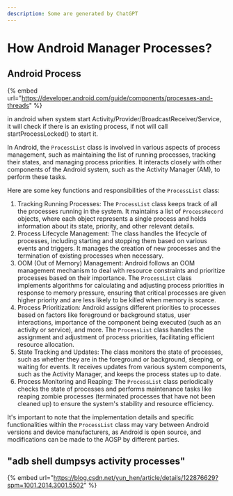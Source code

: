 ```yaml
---
description: Some are generated by ChatGPT
---
```


# How Android Manager Processes?

## Android Process

{% embed url="https://developer.android.com/guide/components/processes-and-threads" %}

in android when system start Activity/Provider/BroadcastReceiver/Service, it will check if there is an  existing process, if not will call startProcessLocked() to start it.



In Android, the `ProcessList` class is involved in various aspects of process management, such as maintaining the list of running processes, tracking their states, and managing process priorities. It interacts closely with other components of the Android system, such as the Activity Manager (AM), to perform these tasks.

Here are some key functions and responsibilities of the `ProcessList` class:

1. Tracking Running Processes: The `ProcessList` class keeps track of all the processes running in the system. It maintains a list of `ProcessRecord` objects, where each object represents a single process and holds information about its state, priority, and other relevant details.
2. Process Lifecycle Management: The class handles the lifecycle of processes, including starting and stopping them based on various events and triggers. It manages the creation of new processes and the termination of existing processes when necessary.
3. OOM (Out of Memory) Management: Android follows an OOM management mechanism to deal with resource constraints and prioritize processes based on their importance. The `ProcessList` class implements algorithms for calculating and adjusting process priorities in response to memory pressure, ensuring that critical processes are given higher priority and are less likely to be killed when memory is scarce.
4. Process Prioritization: Android assigns different priorities to processes based on factors like foreground or background status, user interactions, importance of the component being executed (such as an activity or service), and more. The `ProcessList` class handles the assignment and adjustment of process priorities, facilitating efficient resource allocation.
5. State Tracking and Updates: The class monitors the state of processes, such as whether they are in the foreground or background, sleeping, or waiting for events. It receives updates from various system components, such as the Activity Manager, and keeps the process states up to date.
6. Process Monitoring and Reaping: The `ProcessList` class periodically checks the state of processes and performs maintenance tasks like reaping zombie processes (terminated processes that have not been cleaned up) to ensure the system's stability and resource efficiency.

It's important to note that the implementation details and specific functionalities within the `ProcessList` class may vary between Android versions and device manufacturers, as Android is open source, and modifications can be made to the AOSP by different parties.



## "adb shell dumpsys activity processes"

{% embed url="https://blog.csdn.net/yun_hen/article/details/122876629?spm=1001.2014.3001.5502" %}

